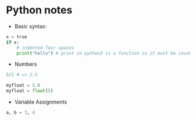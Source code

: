 # Python notes

* Basic syntax:
```python
x = true
if x:
    # indented four spaces
    print("hello") # print in python3 is a function so it must be invoked
```

* Numbers
``` python
5/2 # => 2.5

myfloat = 5.0 
myfloat = float(5)

```

* Variable Assignments
```python
a, b = 3, 4
```



